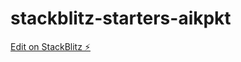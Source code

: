 # stackblitz-starters-aikpkt

[Edit on StackBlitz ⚡️](https://stackblitz.com/edit/stackblitz-starters-aikpkt)